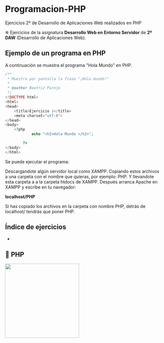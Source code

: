 # Programacion-PHP
Ejercicios 2º de Desarrollo de Aplicaciones Web realizados en PHP

✲ Ejercicios de la asignatura **Desarrollo Web en Entorno Servidor** de **2º DAW** (Desarrollo de Aplicaciones Web).

## Ejemplo de un programa en PHP

A continuación se muestra el programa "Hola Mundo" en PHP.

```php
/**
 * Muestra por pantalla la frase "¡Hola mundo!"
 *
 * @author Beatriz Parejo
 */
<!DOCTYPE html>
<html>
<head>
	<title>Ejercicio 1</title>
	<meta charset="utf-8">
</head>
<body>
	<?php
			echo "<h2>Hola Mundo </h2>";

		?>
</body>
</html>
```

Se puede ejecutar el programa:

Descargandote algún servidor local como XAMPP. Copiando estos archivos a una carpeta con el nombre que quieras, por ejemplo: PHP. Y llevandote esta carpeta a a la carpeta htdocs de XAMPP.
Después arranca Apache en XAMPP y escribe en tu navegador: 

**localhost/PHP**

Si has copiado los archivos en la carpeta con nombre PHP, detrás de localhost/ tendrás que poner PHP.

## Índice de ejercicios

* 

## :blue_book: PHP

<img src="imagenes/php.png" width="240px">

